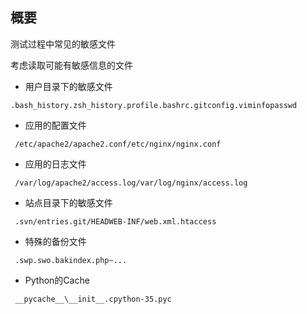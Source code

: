 ## 概要

测试过程中常见的敏感文件

考虑读取可能有敏感信息的文件

-   用户目录下的敏感文件

```
.bash_history.zsh_history.profile.bashrc.gitconfig.viminfopasswd
```

-   应用的配置文件

```
 /etc/apache2/apache2.conf/etc/nginx/nginx.conf
```
-   应用的日志文件

```
 /var/log/apache2/access.log/var/log/nginx/access.log
```

-   站点目录下的敏感文件

```
 .svn/entries.git/HEADWEB-INF/web.xml.htaccess
```
-   特殊的备份文件

```
 .swp.swo.bakindex.php~...
```

-   Python的Cache

```
 __pycache__\__init__.cpython-35.pyc
```